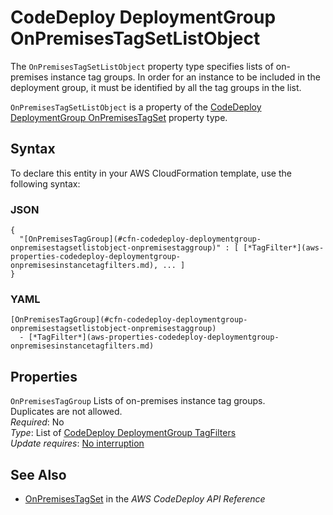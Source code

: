 # CodeDeploy DeploymentGroup OnPremisesTagSetListObject<a name="aws-properties-codedeploy-deploymentgroup-onpremisestagsetlistobject"></a>

<a name="aws-properties-codedeploy-deploymentgroup-onpremisestagsetlistobject-description"></a>The `OnPremisesTagSetListObject` property type specifies lists of on\-premises instance tag groups\. In order for an instance to be included in the deployment group, it must be identified by all the tag groups in the list\.

<a name="aws-properties-codedeploy-deploymentgroup-onpremisestagsetlistobject-inheritance"></a> `OnPremisesTagSetListObject` is a property of the [CodeDeploy DeploymentGroup OnPremisesTagSet](aws-properties-codedeploy-deploymentgroup-onpremisestagset.md) property type\.

## Syntax<a name="aws-properties-codedeploy-deploymentgroup-onpremisestagsetlistobject-syntax"></a>

To declare this entity in your AWS CloudFormation template, use the following syntax:

### JSON<a name="aws-properties-codedeploy-deploymentgroup-onpremisestagsetlistobject-syntax.json"></a>

```
{
  "[OnPremisesTagGroup](#cfn-codedeploy-deploymentgroup-onpremisestagsetlistobject-onpremisestaggroup)" : [ [*TagFilter*](aws-properties-codedeploy-deploymentgroup-onpremisesinstancetagfilters.md), ... ] 
}
```

### YAML<a name="aws-properties-codedeploy-deploymentgroup-onpremisestagsetlistobject-syntax.yaml"></a>

```
[OnPremisesTagGroup](#cfn-codedeploy-deploymentgroup-onpremisestagsetlistobject-onpremisestaggroup)
  - [*TagFilter*](aws-properties-codedeploy-deploymentgroup-onpremisesinstancetagfilters.md)
```

## Properties<a name="aws-properties-codedeploy-deploymentgroup-onpremisestagsetlistobject-properties"></a>

`OnPremisesTagGroup`  <a name="cfn-codedeploy-deploymentgroup-onpremisestagsetlistobject-onpremisestaggroup"></a>
Lists of on\-premises instance tag groups\.  
Duplicates are not allowed\.  
*Required*: No  
 *Type*: List of [CodeDeploy DeploymentGroup TagFilters](aws-properties-codedeploy-deploymentgroup-onpremisesinstancetagfilters.md)   
 *Update requires*: [No interruption](using-cfn-updating-stacks-update-behaviors.md#update-no-interrupt)

## See Also<a name="aws-properties-codedeploy-deploymentgroup-onpremisestagsetlistobject-seealso"></a>
+ [OnPremisesTagSet](https://docs.aws.amazon.com/codedeploy/latest/APIReference/API_OnPremisesTagSet.html) in the *AWS CodeDeploy API Reference*